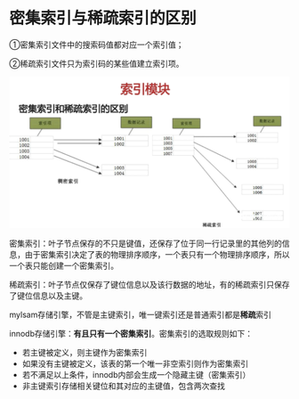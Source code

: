 # 密集索引与稀疏索引的区别

①密集索引文件中的搜索码值都对应一个索引值；

②稀疏索引文件只为索引码的某些值建立索引项。

![密集索引与稀疏索引](https://github.com/YuCXu/NOTE/blob/master/images/%E5%AF%86%E9%9B%86%E7%B4%A2%E5%BC%95%E4%B8%8E%E7%A8%80%E7%96%8F%E7%B4%A2%E5%BC%95.PNG)

密集索引：叶子节点保存的不只是键值，还保存了位于同一行记录里的其他列的信息，由于密集索引决定了表的物理排序顺序，一个表只有一个物理排序顺序，所以一个表只能创建一个密集索引。

稀疏索引：叶子节点仅保存了键位信息以及该行数据的地址，有的稀疏索引只保存了键位信息以及主键。

mylsam存储引擎，不管是主键索引，唯一键索引还是普通索引都是**稀疏**索引

innodb存储引擎：**有且只有一个密集索引**。密集索引的选取规则如下：

- 若主键被定义，则主键作为密集索引
- 如果没有主键被定义，该表的第一个唯一非空索引则作为密集索引
- 若不满足以上条件，innodb内部会生成一个隐藏主键（密集索引）
- 非主键索引存储相关键位和其对应的主键值，包含两次查找



